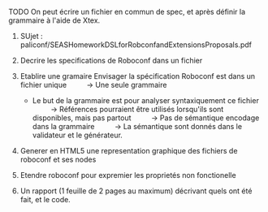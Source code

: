 TODO 
On peut écrire un fichier en commun de spec, et après définir la grammaire à l'aide de Xtex.

1. SUjet : paliconf/SEASHomeworkDSLforRobconfandExtensionsProposals.pdf
2. Decrire les specifications de Roboconf dans un fichier
3. Etablire une gramaire
    Envisager la spécification Roboconf est dans un fichier unique
             -> Une seule grammaire
    - Le but de la grammaire est pour analyser syntaxiquement ce fichier
             -> Références pourraient être utilisés lorsqu'ils sont disponibles, mais pas partout
             -> Pas de sémantique encodage dans la grammaire
             -> La sémantique sont donnés dans le validateur et le générateur.
4. Generer en HTML5 une representation graphique des fichiers de roboconf et ses nodes
5. Etendre roboconf pour expremier les proprietés non fonctionelle

7. Un rapport (1 feuille de 2 pages au maximum) décrivant quels ont été fait, et le code.
